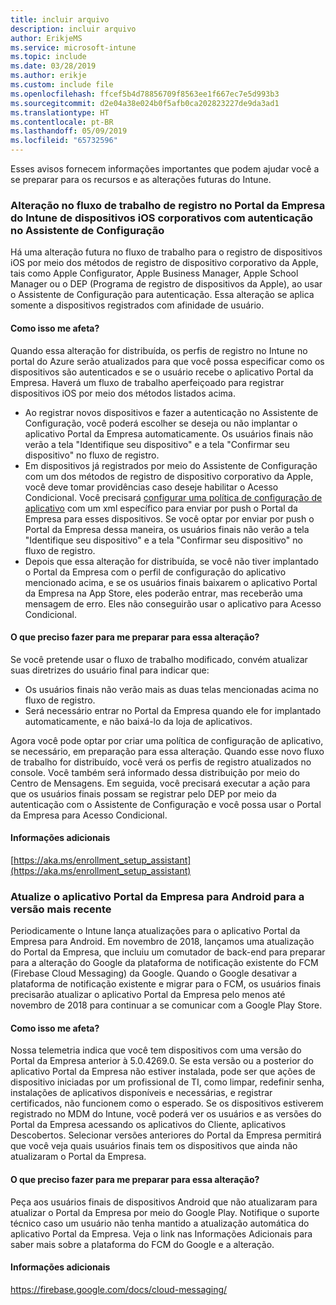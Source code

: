 ```yaml
---
title: incluir arquivo
description: incluir arquivo
author: ErikjeMS
ms.service: microsoft-intune
ms.topic: include
ms.date: 03/28/2019
ms.author: erikje
ms.custom: include file
ms.openlocfilehash: ffcef5b4d78856709f8563ee1f667ec7e5d993b3
ms.sourcegitcommit: d2e04a38e024b0f5afb0ca202823227de9da3ad1
ms.translationtype: HT
ms.contentlocale: pt-BR
ms.lasthandoff: 05/09/2019
ms.locfileid: "65732596"
---
```

Esses avisos fornecem informações importantes que podem ajudar você a se preparar para os recursos e as alterações futuras do Intune. 

### <a name="change-in-enrollment-workflow-with-intune-company-portal-on-corporate-ios-devices-authenticating-with-setup-assistant----1927359---"></a>Alteração no fluxo de trabalho de registro no Portal da Empresa do Intune de dispositivos iOS corporativos com autenticação no Assistente de Configuração <!-- 1927359 -->
Há uma alteração futura no fluxo de trabalho para o registro de dispositivos iOS por meio dos métodos de registro de dispositivo corporativo da Apple, tais como Apple Configurator, Apple Business Manager, Apple School Manager ou o DEP (Programa de registro de dispositivos da Apple), ao usar o Assistente de Configuração para autenticação. Essa alteração se aplica somente a dispositivos registrados com afinidade de usuário.

#### <a name="how-does-this-affect-me"></a>Como isso me afeta?
Quando essa alteração for distribuída, os perfis de registro no Intune no portal do Azure serão atualizados para que você possa especificar como os dispositivos são autenticados e se o usuário recebe o aplicativo Portal da Empresa. Haverá um fluxo de trabalho aperfeiçoado para registrar dispositivos iOS por meio dos métodos listados acima. 

- Ao registrar novos dispositivos e fazer a autenticação no Assistente de Configuração, você poderá escolher se deseja ou não implantar o aplicativo Portal da Empresa automaticamente. Os usuários finais não verão a tela "Identifique seu dispositivo" e a tela "Confirmar seu dispositivo" no fluxo de registro.  
- Em dispositivos já registrados por meio do Assistente de Configuração com um dos métodos de registro de dispositivo corporativo da Apple, você deve tomar providências caso deseje habilitar o Acesso Condicional. Você precisará [configurar uma política de configuração de aplicativo](https://aka.ms/enrollment_setup_assistant) com um xml específico para enviar por push o Portal da Empresa para esses dispositivos.  Se você optar por enviar por push o Portal da Empresa dessa maneira, os usuários finais não verão a tela "Identifique seu dispositivo" e a tela "Confirmar seu dispositivo" no fluxo de registro. 
- Depois que essa alteração for distribuída, se você não tiver implantado o Portal da Empresa com o perfil de configuração do aplicativo mencionado acima, e se os usuários finais baixarem o aplicativo Portal da Empresa na App Store, eles poderão entrar, mas receberão uma mensagem de erro. Eles não conseguirão usar o aplicativo para Acesso Condicional. 

#### <a name="what-do-i-need-to-do-to-prepare-for-this-change"></a>O que preciso fazer para me preparar para essa alteração?
Se você pretende usar o fluxo de trabalho modificado, convém atualizar suas diretrizes do usuário final para indicar que:

- Os usuários finais não verão mais as duas telas mencionadas acima no fluxo de registro. 
- Será necessário entrar no Portal da Empresa quando ele for implantado automaticamente, e não baixá-lo da loja de aplicativos. 

Agora você pode optar por criar uma política de configuração de aplicativo, se necessário, em preparação para essa alteração. Quando esse novo fluxo de trabalho for distribuído, você verá os perfis de registro atualizados no console. Você também será informado dessa distribuição por meio do Centro de Mensagens. Em seguida, você precisará executar a ação para que os usuários finais possam se registrar pelo DEP por meio da autenticação com o Assistente de Configuração e você possa usar o Portal da Empresa para Acesso Condicional.

#### <a name="additional-information"></a>Informações adicionais 
[https://aka.ms/enrollment_setup_assistant](https://aka.ms/enrollment_setup_assistant)


### <a name="update-your-android-company-portal-app-to-the-latest-version---4536963--"></a>Atualize o aplicativo Portal da Empresa para Android para a versão mais recente <!--4536963-->
Periodicamente o Intune lança atualizações para o aplicativo Portal da Empresa para Android. Em novembro de 2018, lançamos uma atualização do Portal da Empresa, que incluiu um comutador de back-end para preparar para a alteração do Google da plataforma de notificação existente do FCM (Firebase Cloud Messaging) da Google. Quando o Google desativar a plataforma de notificação existente e migrar para o FCM, os usuários finais precisarão atualizar o aplicativo Portal da Empresa pelo menos até novembro de 2018 para continuar a se comunicar com a Google Play Store.

#### <a name="how-does-this-affect-me"></a>Como isso me afeta?
Nossa telemetria indica que você tem dispositivos com uma versão do Portal da Empresa anterior à 5.0.4269.0. Se esta versão ou a posterior do aplicativo Portal da Empresa não estiver instalada, pode ser que ações de dispositivo iniciadas por um profissional de TI, como limpar, redefinir senha, instalações de aplicativos disponíveis e necessárias, e registrar certificados, não funcionem como o esperado. Se os dispositivos estiverem registrado no MDM do Intune, você poderá ver os usuários e as versões do Portal da Empresa acessando os aplicativos do Cliente, aplicativos Descobertos. Selecionar versões anteriores do Portal da Empresa permitirá que você veja quais usuários finais tem os dispositivos que ainda não atualizaram o Portal da Empresa.

#### <a name="what-do-i-need-to-do-to-prepare-for-this-change"></a>O que preciso fazer para me preparar para essa alteração?
Peça aos usuários finais de dispositivos Android que não atualizaram para atualizar o Portal da Empresa por meio do Google Play. Notifique o suporte técnico caso um usuário não tenha mantido a atualização automática do aplicativo Portal da Empresa. Veja o link nas Informações Adicionais para saber mais sobre a plataforma do FCM do Google e a alteração.

#### <a name="additional-information"></a>Informações adicionais
https://firebase.google.com/docs/cloud-messaging/